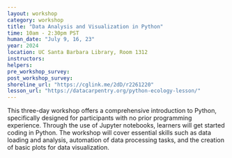 ```yaml
---
layout: workshop
category: workshop
title: "Data Analysis and Visualization in Python"
time: 10am - 2:30pm PST
human_date: "July 9, 16, 23"
year: 2024
location: UC Santa Barbara Library, Room 1312
instructors:
helpers:
pre_workshop_survey:
post_workshop_survey:
shoreline_url: "https://cglink.me/2dD/r2261220"
lesson_url: "https://datacarpentry.org/python-ecology-lesson/"
---
```


This three-day workshop offers a comprehensive introduction to Python, specifically designed for participants with no prior programming experience. Through the use of Jupyter notebooks, learners will get started coding in Python. The workshop will cover essential skills such as data loading and analysis, automation of data processing tasks, and the creation of basic plots for data visualization.